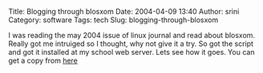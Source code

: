 Title: Blogging through blosxom
Date: 2004-04-09 13:40
Author: srini
Category: software
Tags: tech
Slug: blogging-through-blosxom

I was reading the may 2004 issue of linux journal and read about
blosxom. Really got me intruiged so I thought, why not give it a try. So
got the script and got it installed at my school web server. Lets see
how it goes. You can get a copy from
[here](http://www.blosxom.com/)
